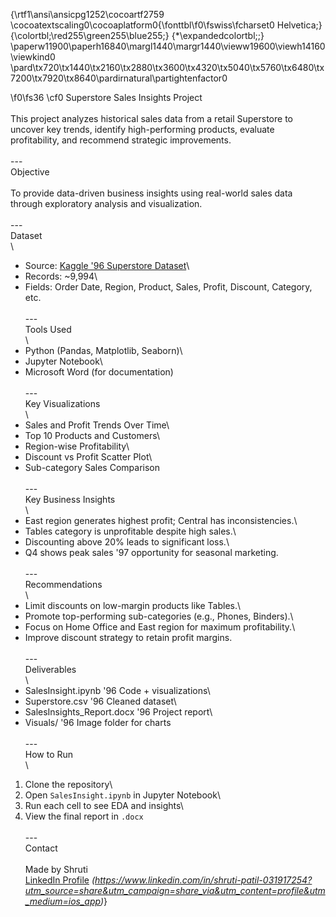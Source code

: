 {\rtf1\ansi\ansicpg1252\cocoartf2759
\cocoatextscaling0\cocoaplatform0{\fonttbl\f0\fswiss\fcharset0 Helvetica;}
{\colortbl;\red255\green255\blue255;}
{\*\expandedcolortbl;;}
\paperw11900\paperh16840\margl1440\margr1440\vieww19600\viewh14160\viewkind0
\pard\tx720\tx1440\tx2160\tx2880\tx3600\tx4320\tx5040\tx5760\tx6480\tx7200\tx7920\tx8640\pardirnatural\partightenfactor0

\f0\fs36 \cf0 Superstore Sales Insights Project\
\
This project analyzes historical sales data from a retail Superstore to uncover key trends, identify high-performing products, evaluate profitability, and recommend strategic improvements.\
\
---\
Objective\
\
To provide data-driven business insights using real-world sales data through exploratory analysis and visualization.\
\
---\
Dataset\
\
- Source: [Kaggle \'96 Superstore Dataset](https://www.kaggle.com/datasets/vivek468/superstore-dataset-final)\
- Records: ~9,994\
- Fields: Order Date, Region, Product, Sales, Profit, Discount, Category, etc.\
\
---\
Tools Used\
\
- Python (Pandas, Matplotlib, Seaborn)\
- Jupyter Notebook\
- Microsoft Word (for documentation)\
\
---\
Key Visualizations\
\
- Sales and Profit Trends Over Time\
- Top 10 Products and Customers\
- Region-wise Profitability\
- Discount vs Profit Scatter Plot\
- Sub-category Sales Comparison\
\
---\
Key Business Insights\
\
- East region generates highest profit; Central has inconsistencies.\
- Tables category is unprofitable despite high sales.\
- Discounting above 20% leads to significant loss.\
- Q4 shows peak sales \'97 opportunity for seasonal marketing.\
\
---\
Recommendations\
\
- Limit discounts on low-margin products like Tables.\
- Promote top-performing sub-categories (e.g., Phones, Binders).\
- Focus on Home Office and East region for maximum profitability.\
- Improve discount strategy to retain profit margins.\
\
---\
Deliverables\
\
- SalesInsight.ipynb \'96 Code + visualizations\
- Superstore.csv \'96 Cleaned dataset\
- SalesInsights_Report.docx \'96 Project report\
- Visuals/ \'96 Image folder for charts\
\
---\
How to Run\
\
1. Clone the repository\
2. Open `SalesInsight.ipynb` in Jupyter Notebook\
3. Run each cell to see EDA and insights\
4. View the final report in `.docx`\
\
---\
Contact\
\
Made by Shruti  \
[LinkedIn Profile](https://www.linkedin.com) *(https://www.linkedin.com/in/shruti-patil-031917254?utm_source=share&utm_campaign=share_via&utm_content=profile&utm_medium=ios_app)*}